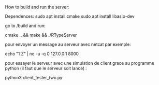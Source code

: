 How to build and run the server:

Dependences:
sudo apt install cmake
sudo apt install libasio-dev

go to /build and run:

cmake .. && make && ./RTypeServer

pour envoyer un message au serveur avec netcat par exemple:

echo "1 Z" | nc -u -q 0 127.0.0.1 8000

pour essayer le serveur avec une simulation de client grace au programme python (il faut que le serveur soit lancé) :

python3 client_tester_two.py
